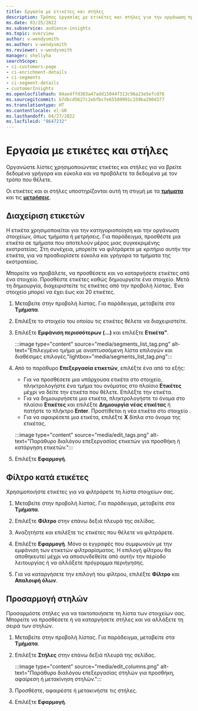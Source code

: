 ```yaml
---
title: Εργασία με ετικέτες και στήλες
description: Τρόπος εργασίας με ετικέτες και στήλες για την οργάνωση προβολών λίστας
ms.date: 03/25/2022
ms.subservice: audience-insights
ms.topic: overview
author: v-wendysmith
ms.author: v-wendysmith
ms.reviewer: v-wendysmith
manager: shellyha
searchScope:
- ci-customers-page
- ci-enrichment-details
- ci-segments
- ci-segment-details
- customerInsights
ms.openlocfilehash: 04ae4ffd303a47add15044f313c96a23e5efcd76
ms.sourcegitcommit: b7dbcd5627c2ebfbcfe65589991c159ba290d377
ms.translationtype: HT
ms.contentlocale: el-GR
ms.lasthandoff: 04/27/2022
ms.locfileid: "8647232"
---
```

# <a name="work-with-tags-and-columns"></a>Εργασία με ετικέτες και στήλες

Οργανώστε λίστες χρησιμοποιώντας ετικέτες και στήλες για να βρείτε δεδομένα γρήγορα και εύκολα και να προβάλετε τα δεδομένα με τον τρόπο που θέλετε.

Οι ετικέτες και οι στήλες υποστηρίζονται αυτή τη στιγμή με τα **[τμήματα](segments.md)** και τις **[μετρήσεις](measures.md)**.

## <a name="manage-tags"></a>Διαχείριση ετικετών

Η ετικέτα χρησιμοποιείται για την κατηγοριοποίηση και την οργάνωση στοιχείων, όπως τμήματα ή μετρήσεις. Για παράδειγμα, προσθέστε μια ετικέτα σε τμήματα που αποτελούν μέρος μιας συγκεκριμένης εκστρατείας. Στη συνέχεια, μπορείτε να φιλτράρετε με κριτήριο αυτήν την ετικέτα, για να προσδιορίσετε εύκολα και γρήγορα τα τμήματα της εκστρατείας.

Μπορείτε να προβάλετε, να προσθέσετε και να καταργήσετε ετικέτες από ένα στοιχείο. Προσθέστε ετικέτες καθώς δημιουργείτε ένα στοιχείο. Μετά τη δημιουργία, διαχειριστείτε τις ετικέτες από την προβολή λίστας. Ένα στοιχείο μπορεί να έχει έως και 20 ετικέτες.

1. Μεταβείτε στην προβολή λίστας. Για παράδειγμα, μεταβείτε στα **Τμήματα**.

1. Επιλέξτε το στοιχείο του οποίου τις ετικέτες θέλετε να διαχειριστείτε.

1. Επιλέξτε **Εμφάνιση περισσότερων (...)** και επιλέξτε **Ετικέτα"**.

   :::image type="content" source="media/segments_list_tag.png" alt-text="Επιλεγμένο τμήμα με αναπτυσσόμενη λίστα επιλογών και διαθέσιμες επιλογές."lightbox="media/segments_list_tag.png":::

1. Από το παράθυρο **Επεξεργασία ετικετών**, επιλέξτε ένα από τα εξής:

   - Για να προσθέσετε μια υπάρχουσα ετικέτα στο στοιχείο, πληκτρολογήστε ένα τμήμα του ονόματος στο πλαίσιο **Ετικέτες** μέχρι να δείτε την ετικέτα που θέλετε. Επιλέξτε την ετικέτα.
   - Για να δημιουργήσετε μια ετικέτα, πληκτρολογήστε το όνομα στο πλαίσιο **Ετικέτες** και επιλέξτε **Δημιουργία νέας ετικέτας** ή πατήστε το πλήκτρο **Enter**. Προστίθεται η νέα ετικέτα στο στοιχείο .
   - Για να αφαιρέσετε μια ετικέτα, επιλέξτε **X** δίπλα στο όνομα της ετικέτας.

   :::image type="content" source="media/edit_tags.png" alt-text="Παράθυρο διαλόγου επεξεργασίας ετικετών για προσθήκη ή κατάργηση ετικετών.":::

1. Επιλέξτε **Εφαρμογή**.

## <a name="filter-on-tags"></a>Φίλτρο κατά ετικέτες

Χρησιμοποιήστε ετικέτες για να φιλτράρετε τη λίστα στοιχείων σας.

1. Μεταβείτε στην προβολή λίστας. Για παράδειγμα, μεταβείτε στα **Τμήματα**.

1. Επιλέξτε **Φίλτρο** στην επάνω δεξιά πλευρά της σελίδας.

1. Αναζητήστε και επιλέξτε τις ετικέτες που θέλετε να φιλτράρετε.

1. Επιλέξτε **Εφαρμογή**. Μόνο οι εγγραφές που συμφωνούν με την εμφάνιση των ετικετών φιλτραρίσματος. Η επιλογή φίλτρου θα αποθηκευτεί μέχρι να αποσυνδεθείτε από αυτήν την περίοδο λειτουργίας ή να αλλάξετε πρόγραμμα περιήγησης.

1. Για να καταργήσετε την επιλογή του φίλτρου, επιλέξτε **Φίλτρο** και **Απαλοιφή όλων**.

## <a name="customize-columns"></a>Προσαρμογή στηλών

Προσαρμόστε στήλες για να τακτοποιήσετε τη λίστα των στοιχείων σας. Μπορείτε να προσθέσετε ή να καταργήσετε στήλες και να αλλάξετε τη σειρά των στηλών.

1. Μεταβείτε στην προβολή λίστας. Για παράδειγμα, μεταβείτε στα **Τμήματα**.

1. Επιλέξτε **Στήλες** στην επάνω δεξιά πλευρά της σελίδας.

   :::image type="content" source="media/edit_columns.png" alt-text="Παράθυρο διαλόγου επεξεργασίας στηλών για προσθήκη, αφαίρεση ή μετακίνηση στηλών.":::

1. Προσθέστε, αφαιρέστε ή μετακινήστε τις στήλες.

1. Επιλέξτε **Εφαρμογή**.
